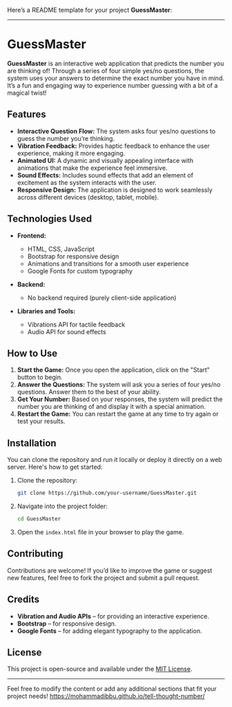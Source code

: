 Here’s a README template for your project **GuessMaster**:

---

# **GuessMaster**

**GuessMaster** is an interactive web application that predicts the number you are thinking of! Through a series of four simple yes/no questions, the system uses your answers to determine the exact number you have in mind. It’s a fun and engaging way to experience number guessing with a bit of a magical twist!

## **Features**
- **Interactive Question Flow:** The system asks four yes/no questions to guess the number you’re thinking.
- **Vibration Feedback:** Provides haptic feedback to enhance the user experience, making it more engaging.
- **Animated UI:** A dynamic and visually appealing interface with animations that make the experience feel immersive.
- **Sound Effects:** Includes sound effects that add an element of excitement as the system interacts with the user.
- **Responsive Design:** The application is designed to work seamlessly across different devices (desktop, tablet, mobile).

## **Technologies Used**
- **Frontend:**
  - HTML, CSS, JavaScript
  - Bootstrap for responsive design
  - Animations and transitions for a smooth user experience
  - Google Fonts for custom typography
  
- **Backend:**
  - No backend required (purely client-side application)

- **Libraries and Tools:**
  - Vibrations API for tactile feedback
  - Audio API for sound effects

## **How to Use**
1. **Start the Game:** Once you open the application, click on the "Start" button to begin.
2. **Answer the Questions:** The system will ask you a series of four yes/no questions. Answer them to the best of your ability.
3. **Get Your Number:** Based on your responses, the system will predict the number you are thinking of and display it with a special animation.
4. **Restart the Game:** You can restart the game at any time to try again or test your results.

## **Installation**

You can clone the repository and run it locally or deploy it directly on a web server. Here's how to get started:

1. Clone the repository:
   ```bash
   git clone https://github.com/your-username/GuessMaster.git
   ```
2. Navigate into the project folder:
   ```bash
   cd GuessMaster
   ```
3. Open the `index.html` file in your browser to play the game.

## **Contributing**

Contributions are welcome! If you’d like to improve the game or suggest new features, feel free to fork the project and submit a pull request.

## **Credits**
- **Vibration and Audio APIs** – for providing an interactive experience.
- **Bootstrap** – for responsive design.
- **Google Fonts** – for adding elegant typography to the application.

## **License**
This project is open-source and available under the [MIT License](LICENSE).

---

Feel free to modify the content or add any additional sections that fit your project needs!
https://mohammadibbu.github.io/tell-thought-number/
